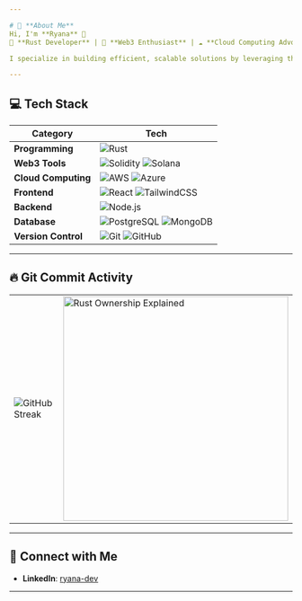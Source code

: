 ```yaml
---

# 💫 **About Me**
Hi, I'm **Ryana** 👋  
🌟 **Rust Developer** | 🚀 **Web3 Enthusiast** | ☁️ **Cloud Computing Advocate**

I specialize in building efficient, scalable solutions by leveraging the power of Rust, the innovation of Web3, and the flexibility of cloud computing. I'm passionate about creating impactful applications that thrive in decentralized and distributed environments.

---
```


## 💻 **Tech Stack**

| **Category**       | **Tech**                                                                                                     |
|--------------------|-----------------------------------------------------------------------------------------------------------|
| **Programming**    | ![Rust](https://img.shields.io/badge/rust-%23000000.svg?style=for-the-badge&logo=rust&logoColor=white)     |
| **Web3 Tools**     | ![Solidity](https://img.shields.io/badge/Solidity-%23363636.svg?style=for-the-badge&logo=solidity&logoColor=white) ![Solana](https://img.shields.io/badge/Solana-%23000000.svg?style=for-the-badge&logo=solana&logoColor=white) |
| **Cloud Computing**| ![AWS](https://img.shields.io/badge/AWS-%23FF9900.svg?style=for-the-badge&logo=amazon-aws&logoColor=white) ![Azure](https://img.shields.io/badge/Azure-%230072C6.svg?style=for-the-badge&logo=microsoft-azure&logoColor=white) |
| **Frontend**       | ![React](https://img.shields.io/badge/react-%2320232a.svg?style=for-the-badge&logo=react&logoColor=%2361DAFB) ![TailwindCSS](https://img.shields.io/badge/tailwindcss-%2338B2AC.svg?style=for-the-badge&logo=tailwind-css&logoColor=white) |
| **Backend**        | ![Node.js](https://img.shields.io/badge/node.js-6DA55F?style=for-the-badge&logo=node.js&logoColor=white)   |
| **Database**       | ![PostgreSQL](https://img.shields.io/badge/PostgreSQL-%23316192.svg?style=for-the-badge&logo=postgresql&logoColor=white) ![MongoDB](https://img.shields.io/badge/MongoDB-%234ea94b.svg?style=for-the-badge&logo=mongodb&logoColor=white) |
| **Version Control**| ![Git](https://img.shields.io/badge/git-%23F05033.svg?style=for-the-badge&logo=git&logoColor=white) ![GitHub](https://img.shields.io/badge/github-%23121011.svg?style=for-the-badge&logo=github&logoColor=white) |

---

## 🔥 **Git Commit Activity**

<table>
<tr>
<td> 
<img src="https://github-readme-streak-stats.herokuapp.com/?user=Ryana-X-x&theme=highcontrast&hide_border=true" alt="GitHub Streak">
</td>
<td>
<img src="https://media.giphy.com/media/L8K62iTDkzGX6/giphy.gif" alt="Rust Ownership Explained" width="400">
</td>
</tr>
</table>

---

## 🤝 **Connect with Me**
- **LinkedIn**: [ryana-dev](https://www.linkedin.com/in/ryana-dev-062197252)

---
